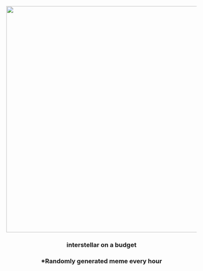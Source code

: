 <p align="center">
        <img src="https://i.redd.it/u8o1oxgme4s81.gif" width="600" height="600">
        </p>
        <h3 align="center">interstellar on a budget</h3>
        <h3 align="center">*Randomly generated meme every hour</h3>
    